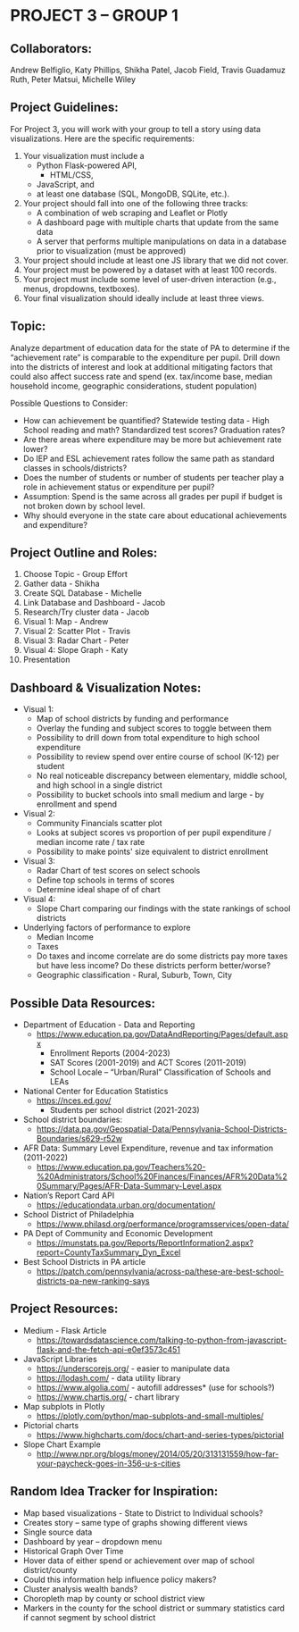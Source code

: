 # PROJECT 3 – GROUP 1

## Collaborators:
Andrew Belfiglio, Katy Phillips, Shikha Patel, Jacob Field, Travis Guadamuz Ruth, Peter Matsui, Michelle Wiley

## Project Guidelines:
For Project 3, you will work with your group to tell a story using data visualizations. Here are the specific requirements:

1.	Your visualization must include a 
    -	Python Flask-powered API, 
        -	HTML/CSS, 
    -	JavaScript, and 
    -	at least one database (SQL, MongoDB, SQLite, etc.).
2.	Your project should fall into one of the following three tracks:
    -	A combination of web scraping and Leaflet or Plotly
    -	A dashboard page with multiple charts that update from the same data
    -	A server that performs multiple manipulations on data in a database prior to visualization (must be approved)
3.	Your project should include at least one JS library that we did not cover.
4.	Your project must be powered by a dataset with at least 100 records.
5.	Your project must include some level of user-driven interaction (e.g., menus, dropdowns, textboxes).
6.	Your final visualization should ideally include at least three views.

## Topic: 
Analyze department of education data for the state of PA to determine if the “achievement rate” is comparable to the expenditure per pupil. Drill down into the districts of interest and look at additional mitigating factors that could also affect success rate and spend (ex. tax/income base, median household income, geographic considerations, student population)

Possible Questions to Consider:
- How can achievement be quantified? Statewide testing data  - High School reading and math? Standardized test scores? Graduation rates?
- Are there areas where expenditure may be more but achievement rate lower?
- Do IEP and ESL achievement rates follow the same path as standard classes in schools/districts?
- Does the number of students or number of students per teacher play a role in achievement status or expenditure per pupil?
- Assumption: Spend is the same across all grades per pupil if budget is not broken down by school level.
- Why should everyone in the state care about educational achievements and expenditure?

## Project Outline and Roles:
1.	Choose Topic - Group Effort
2.	Gather data - Shikha
3.	Create SQL Database - Michelle
4.	Link Database and Dashboard - Jacob
5.	Research/Try cluster data - Jacob
5.	Visual 1: Map - Andrew
6.	Visual 2: Scatter Plot - Travis
7.	Visual 3: Radar Chart - Peter
8.	Visual 4: Slope Graph - Katy
9.	Presentation

## Dashboard & Visualization Notes:
- Visual 1:
	- Map of school districts by funding and performance
	- Overlay the funding and subject scores to toggle between them
	- Possibility to drill down from total expenditure to high school expenditure
	- Possibility to review spend over entire course of school (K-12) per student
	- No real noticeable discrepancy between elementary, middle school, and high school in a single district
	- Possibility to bucket schools into small medium and large - by enrollment and spend
- Visual 2: 
	- Community Financials scatter plot
	- Looks at subject scores vs proportion of per pupil expenditure / median income rate / tax rate
	- Possibility to make points' size equivalent to district enrollment
- Visual 3:
	- Radar Chart of test scores on select schools
	- Define top schools in terms of scores 
	- Determine ideal shape of of chart
- Visual 4:
	- Slope Chart comparing our findings with the state rankings of school districts
- Underlying factors of performance to explore
	- Median Income
	- Taxes
	- Do taxes and income correlate are do some districts pay more taxes but have less income? Do these districts perform better/worse?
	- Geographic classification - Rural, Suburb, Town, City 


## Possible Data Resources:
- Department of Education - Data and Reporting
    - https://www.education.pa.gov/DataAndReporting/Pages/default.aspx
        - Enrollment Reports (2004-2023)
        - SAT Scores (2001-2019) and ACT Scores (2011-2019)
        - School Locale – “Urban/Rural” Classification of Schools and LEAs
- National Center for Education Statistics
    - https://nces.ed.gov/
        - Students per school district (2021-2023)
- School district boundaries:
    - https://data.pa.gov/Geospatial-Data/Pennsylvania-School-Districts-Boundaries/s629-r52w
- AFR Data: Summary Level Expenditure, revenue and tax information (2011-2022)
    - https://www.education.pa.gov/Teachers%20-%20Administrators/School%20Finances/Finances/AFR%20Data%20Summary/Pages/AFR-Data-Summary-Level.aspx
- Nation’s Report Card API
    - https://educationdata.urban.org/documentation/
- School District of Philadelphia
    - https://www.philasd.org/performance/programsservices/open-data/
- PA Dept of Community and Economic Development
    - https://munstats.pa.gov/Reports/ReportInformation2.aspx?report=CountyTaxSummary_Dyn_Excel
- Best School Districts in PA article 
    - https://patch.com/pennsylvania/across-pa/these-are-best-school-districts-pa-new-ranking-says

## Project Resources:
- Medium  - Flask Article
    - https://towardsdatascience.com/talking-to-python-from-javascript-flask-and-the-fetch-api-e0ef3573c451
- JavaScript Libraries
    - https://underscorejs.org/  - easier to manipulate data
    - https://lodash.com/ - data utility library
    - https://www.algolia.com/ - autofill addresses* (use for schools?)
    - https://www.chartjs.org/ - chart library
- Map subplots in Plotly
    - https://plotly.com/python/map-subplots-and-small-multiples/
- Pictorial charts 
    - https://www.highcharts.com/docs/chart-and-series-types/pictorial
- Slope Chart Example
    - http://www.npr.org/blogs/money/2014/05/20/313131559/how-far-your-paycheck-goes-in-356-u-s-cities

## Random Idea Tracker for Inspiration:
- Map based visualizations  - State  to District to Individual schools?
- Creates story – same type of graphs showing different views 
- Single source data
- Dashboard by year – dropdown menu
- Historical Graph Over Time
- Hover data of either spend or achievement over map of school district/county
- Could this information help influence policy makers?
- Cluster analysis wealth bands?
- Choropleth map by county or school district view 
- Markers in the county for the school district or summary statistics card if cannot segment by school district


